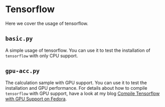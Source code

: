 # Tensorflow

Here we cover the usage of tensorflow.

## `basic.py`

A simple usage of tensorflow. You can use it to test the installation of `tensorflow` with only CPU support.

## `gpu-acc.py`

The calculation sample with GPU support. You can use it to test the installation and GPU performance. For details about how to compile `tensorflow` with GPU support, have a look at my blog [Compile Tensorflow with GPU Support on Fedora](https://jasonqsy.github.io/compile-tensorflow-with-gpu-support-on-fedora.html).
